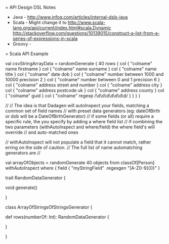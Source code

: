 
= API Design DSL Notes

* Java - http://www.infoq.com/articles/internal-dsls-java
* Scala - Might change it to 
  http://www.scala-lang.org/api/current/index.html#scala.Dynamic
  http://stackoverflow.com/questions/10139015/construct-a-list-from-a-series-of-expressions-in-scala
* Groovy -

= Scala API Example

val csvStringArrayData = 
  randomGenerate {
    40 rows {
      col { "colname" name firstname }
      col { "colname" name surname }
      col { "colname" name title }
      col { "colname" date dob }
      col { "colname" number between 1000 and 10000 precision 2 }
      col { "colname" number between 0 and 1 precision 6 }
      col { "colname" address street and number }
      col { "colname" address city }
      col { "colname" address postcode uk }
      col { "colname" address county }
      col { "colname" guid }
      col { "colname" regexp /\d\d\d\d\d\d\d/ }
    }
  }
}

//
// The idea is that Dadagen will autoInxpect your fields, matching a common set of field names
// with preset data generators (eg: dateOfBirth or dob will be a DateOfBirthGenerator)
// if some fields (or all) require a specific rule, the you specify by adding a where field list
// if combining the two parameters (withAutoInspect and where/field) the where field's will override
// and auto-matched ones

// withAutoInspect will not populate a field that it cannot match, rather erring on the side of caution.
// The full list of name automatching generators are
//

val arrayOfObjects = randomGenerate 40 objects from classOf[Person] withAutoInspect where {
  field { "myStringField" .regexgen "[A-Z0-9]{0}"
}
    
  

trait RandomDataGenerator { 

void generate()

}

class ArrayOfStringsOfStringsGenerator {
  
  def rows(numberOf: Int): RandomDataGenerator {

  }

}